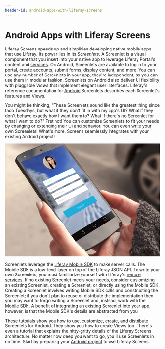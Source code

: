 ```yaml
---
header-id: android-apps-with-liferay-screens
---
```


# Android Apps with Liferay Screens

Liferay Screens speeds up and simplifies developing native mobile apps that use
Liferay. Its power lies in its *Screenlets*. A Screenlet is a visual component
that you insert into your native app to leverage Liferay Portal's content and
[services](/docs/7-1/tutorials/-/knowledge_base/t/web-services). 
On Android, Screenlets are available to log in to your portal, create accounts, 
submit forms, display content, and more. You can use any number of Screenlets in 
your app; they're independent, so you can use them in modular fashion. 
Screenlets on Android also deliver UI flexibility with pluggable *Views* that 
implement elegant user interfaces. Liferay's reference documentation for
[Android](/docs/7-1/reference/-/knowledge_base/r/screenlets-in-liferay-screens-for-android) 
Screenlets describes each Screenlet's features and Views. 

You might be thinking, "These Screenlets sound like the greatest thing since
taco Tuesdays, but what if they don't fit in with my app's UI? What if they
don't behave exactly how I want them to? What if there's no Screenlet for what I
want to do?" Fret not! You can customize Screenlets to fit your needs by
changing or extending their UI and behavior. You can even write your own
Screenlets! What's more, Screens seamlessly integrates with your existing 
Android projects. 

![Figure 1: Here's an app that uses a Liferay Screens Sign Up Screenlet.](../../../images/screens-android-intro.png)

Screenlets leverage the
[Liferay Mobile SDK](https://www.liferay.com/community/liferay-projects/liferay-mobile-sdk/overview)
to make server calls. The Mobile SDK is a low-level layer on top of the Liferay
JSON API. To write your own Screenlets, you must familiarize yourself with
Liferay's 
[remote services](/docs/7-1/tutorials/-/knowledge_base/t/web-services). 
If no existing Screenlet meets your needs, consider customizing an existing 
Screenlet, creating a Screenlet, or directly using the Mobile SDK. Creating a
Screenlet involves writing Mobile SDK calls and constructing the Screenlet; if
you don't plan to reuse or distribute the implementation then you may want to
forgo writing a Screenlet and, instead, work with the
[Mobile SDK](/docs/7-1/tutorials/-/knowledge_base/t/mobile-sdk). A benefit of
integrating an existing Screenlet into your app, however, is that the Mobile
SDK's details are abstracted from you. 

These tutorials show you how to use, customize, create, and distribute
Screenlets for Android. They show you how to create Views too. There's even a 
tutorial that explains the nitty-gritty details of the Liferay Screens 
architecture. No matter how deep you want to go, you'll use Screenlets in no 
time. Start by preparing your
[Android project](/docs/7-1/tutorials/-/knowledge_base/t/preparing-android-projects-for-liferay-screens)
to use Liferay Screens. 
